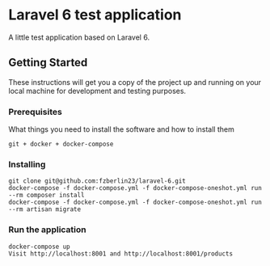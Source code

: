 # Laravel 6 test application

A little test application based on Laravel 6.

## Getting Started

These instructions will get you a copy of the project up and running on your local machine for development and testing purposes.

### Prerequisites

What things you need to install the software and how to install them

```
git + docker + docker-compose
```

### Installing

```
git clone git@github.com:fzberlin23/laravel-6.git
docker-compose -f docker-compose.yml -f docker-compose-oneshot.yml run --rm composer install
docker-compose -f docker-compose.yml -f docker-compose-oneshot.yml run --rm artisan migrate
```

### Run the application

```
docker-compose up
Visit http://localhost:8001 and http://localhost:8001/products
```
